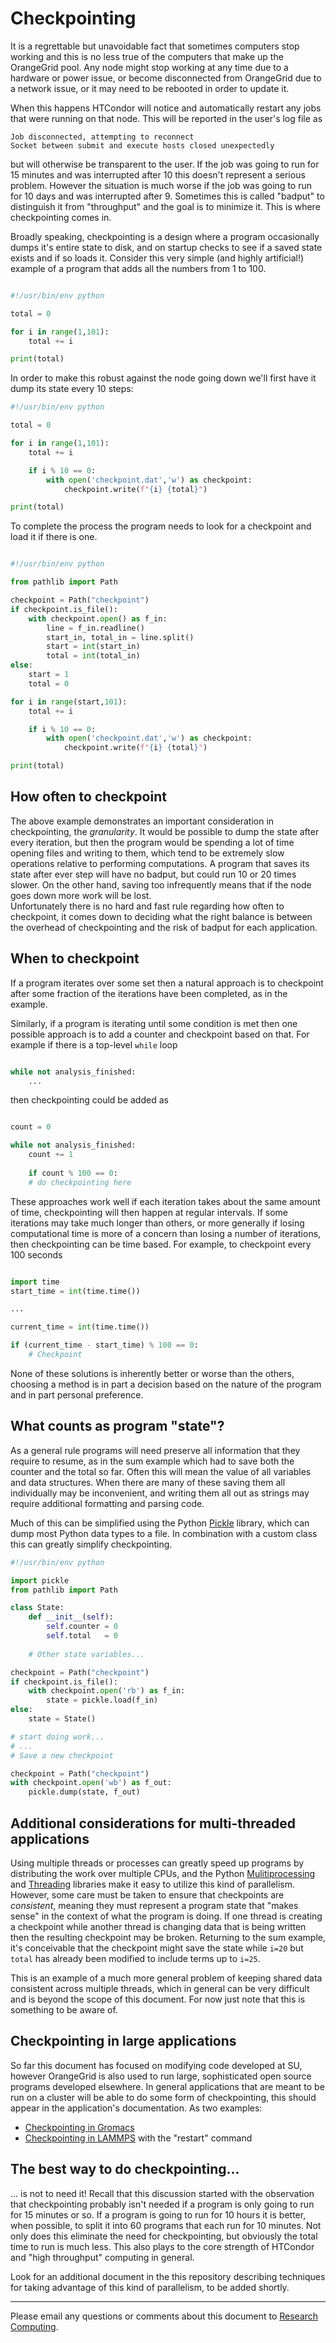 # Checkpointing

It is a regrettable but unavoidable fact that sometimes computers stop working 
and this is no less true of the computers that make up the OrangeGrid pool.  Any 
node might stop working at any time due to a hardware or power issue, or become 
disconnected from OrangeGrid due to a network issue, or it may need to be 
rebooted in order to update it.

When this happens HTCondor will notice and automatically restart any jobs that 
were running on that node.  This will be reported in the user's log file as

```
Job disconnected, attempting to reconnect 
Socket between submit and execute hosts closed unexpectedly 
```

but will otherwise be transparent to the user.  If the job was going to run for 
15 minutes and was interrupted after 10 this doesn't represent a serious 
problem.  However the situation is much worse if the job was going to run for 10 
days and was interrupted after 9.  Sometimes this is called "badput" to 
distinguish it from "throughput" and the goal is to minimize it.  This is where 
checkpointing comes in.

Broadly speaking, checkpointing is a design where a program occasionally dumps 
it's entire state to disk, and on startup checks to see if a saved state exists 
and if so loads it.  Consider this very simple (and highly artificial!) example 
of a program that adds all the numbers from 1 to 100.

```python

#!/usr/bin/env python

total = 0

for i in range(1,101):
    total += i

print(total)

```

In order to make this robust against the node going down we'll first have it 
dump its state every 10 steps:

```python
#!/usr/bin/env python

total = 0

for i in range(1,101):
    total += i

    if i % 10 == 0:
        with open('checkpoint.dat','w') as checkpoint:
            checkpoint.write(f"{i} {total}")

print(total)

```

To complete the process the program needs to look for a checkpoint and load it 
if there is one.


```python

#!/usr/bin/env python

from pathlib import Path

checkpoint = Path("checkpoint")
if checkpoint.is_file():
    with checkpoint.open() as f_in:
        line = f_in.readline()
        start_in, total_in = line.split()
        start = int(start_in)
        total = int(total_in)
else:
    start = 1
    total = 0

for i in range(start,101):
    total += i

    if i % 10 == 0:
        with open('checkpoint.dat','w') as checkpoint:
            checkpoint.write(f"{i} {total}")

print(total)

```


## How often to checkpoint

The above example demonstrates an important consideration in checkpointing, the 
*granularity*.  It would be possible to dump the state after every iteration, 
but then the program would be spending a lot of time opening files and writing 
to them, which tend to be extremely slow operations relative to performing 
computations.  A program that saves its state after ever step will have no 
badput, but could run 10 or 20 times slower.  On the other hand, saving too 
infrequently means that if the node goes down more work will be lost.  
Unfortunately there is no hard and fast rule regarding how often to checkpoint, 
it comes down to deciding what the right balance is between the overhead of 
checkpointing and the risk of badput for each application.


## When to checkpoint

If a program iterates over some set then a natural approach is to checkpoint 
after some fraction of the iterations have been completed, as in the example.

Similarly, if a program is iterating until some condition is met then one 
possible approach is to add a counter and checkpoint based on that.  For example 
if there is a top-level `while` loop

```python

while not analysis_finished:
    ...
```

then checkpointing could be added as

```python

count = 0

while not analysis_finished:
    count += 1
    
    if count % 100 == 0:
	# do checkpointing here
```

These approaches work well if each iteration takes about the same amount of 
time, checkpointing will then happen at regular intervals.  If some iterations 
may take much longer than others, or more generally if losing computational time 
is more of a concern than losing a number of iterations, then checkpointing can 
be time based.  For example, to checkpoint every 100 seconds 

```python

import time
start_time = int(time.time())

...

current_time = int(time.time())

if (current_time - start_time) % 100 == 0:
    # Checkpoint

```

None of these solutions is inherently better or worse than the others, choosing 
a method is in part a decision based on the nature of the program and in part 
personal preference.


## What counts as program "state"?

As a general rule programs will need preserve all information that they require 
to resume, as in the sum example which had to save both the counter and the 
total so far.  Often this will mean the value of all variables and data 
structures.  When there are many of these saving them all individually may be 
inconvenient, and writing them all out as strings may require additional 
formatting and parsing code.

Much of this can be simplified using the Python 
[Pickle](https://docs.python.org/3/library/pickle.html) library, which can dump 
most Python data types to a file.  In combination with a custom class this can 
greatly simplify checkpointing.


```python
#!/usr/bin/env python

import pickle
from pathlib import Path

class State:
    def __init__(self):
        self.counter = 0
        self.total   = 0
	
	# Other state variables...

checkpoint = Path("checkpoint")
if checkpoint.is_file():
    with checkpoint.open('rb') as f_in:
        state = pickle.load(f_in)
else:
    state = State()

# start doing work...
# ...
# Save a new checkpoint

checkpoint = Path("checkpoint")
with checkpoint.open('wb') as f_out:
    pickle.dump(state, f_out)

```

## Additional considerations for multi-threaded applications

Using multiple threads or processes can greatly speed up programs by 
distributing the work over multiple CPUs, and the Python 
[Mulitiprocessing](https://docs.python.org/3/library/multiprocessing.html) and 
[Threading](https://docs.python.org/3/library/threading.html) libraries make it 
easy to utilize this kind of parallelism.  However, some care must be taken to 
ensure that checkpoints are *consistent*, meaning they must represent a program 
state that "makes sense" in the context of what the program is doing.  If one 
thread is creating a checkpoint while another thread is changing data that is 
being written then the resulting checkpoint may be broken.  Returning to the sum 
example, it's conceivable that the checkpoint might save the state while `i=20` 
but `total` has already been modified to include terms up to `i=25`.

This is an example of a much more general problem of keeping shared data 
consistent across multiple threads, which in general can be very difficult and 
is beyond the scope of this document.  For now just note that this is something 
to be aware of.


## Checkpointing in large applications

So far this document has focused on modifying code developed at SU, however 
OrangeGrid is also used to run large, sophisticated open source programs 
developed elsewhere.  In general applications that are meant to be run on a 
cluster will be able to do some form of checkpointing, this should appear in the 
application's documentation.  As two examples:

  * [Checkpointing in Gromacs](https://manual.gromacs.org/current/user-guide/managing-simulations.html)
  * [Checkpointing in LAMMPS](https://docs.lammps.org/restart.html) with the "restart" command


## The best way to do checkpointing...

... is not to need it!  Recall that this discussion started with the observation 
that checkpointing probably isn't needed if a program is only going to run for 
15 minutes or so.  If a program is going to run for 10 hours it is better, when 
possible, to split it into 60 programs that each run for 10 minutes.  Not only 
does this eliminate the need for checkpointing, but obviously the total time to 
run is much less.  This also plays to the core strength of HTCondor and "high 
throughput" computing in general.

Look for an additional document in the this repository describing techniques for 
taking advantage of this kind of parallelism, to be added shortly.

---
Please email any questions or comments about this document to [Research Computing](mailto:researchcomputing@syr.edu).

